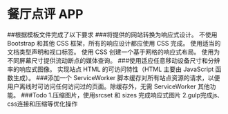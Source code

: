 # 餐厅点评 APP
##根据模板文件完成了以下要求
###将提供的网站转换为响应式设计。
不使用 Bootstrap 和其他 CSS 框架，所有的响应设计都应使用 CSS 完成。
使用适当的文档类型声明和视口标签。
使用 CSS 创建一个基于网格的响应式布局。
使用为不同屏幕尺寸提供流动断点的媒体查询。
###使用适应任意移动设备尺寸和分辨率的响应式图像。
实现站点 HTML 的可访问特性（HTML 主要由 JavaScript 函数生成）。
###添加一个 ServiceWorker 脚本缓存对所有站点资源的请求，以便用户离线时可访问任何访问过的页面。除缓存外，无需 ServiceWorker 其他功能。
###Todo
1.压缩图片，使用srcset 和 sizes 完成响应式图片
2.gulp完成js、css连接和压缩等优化操作